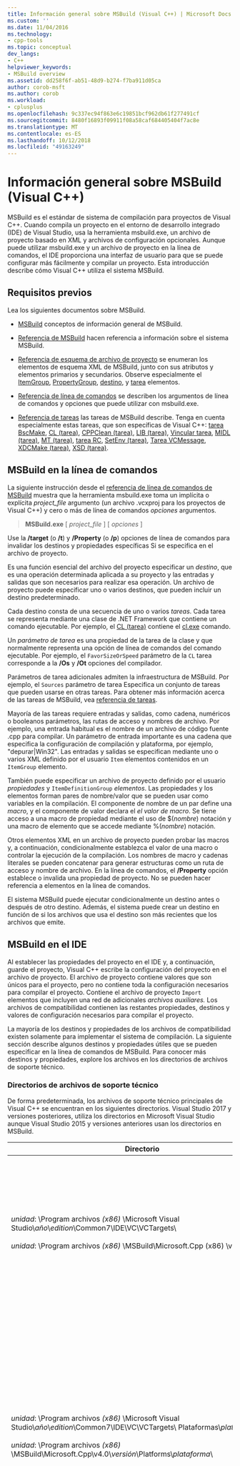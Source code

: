 ```yaml
---
title: Información general sobre MSBuild (Visual C++) | Microsoft Docs
ms.custom: ''
ms.date: 11/04/2016
ms.technology:
- cpp-tools
ms.topic: conceptual
dev_langs:
- C++
helpviewer_keywords:
- MSBuild overview
ms.assetid: dd258f6f-ab51-48d9-b274-f7ba911d05ca
author: corob-msft
ms.author: corob
ms.workload:
- cplusplus
ms.openlocfilehash: 9c337ec94f863e6c19851bcf962db61f277491cf
ms.sourcegitcommit: 8480f16893f09911f08a58caf684405404f7ac8e
ms.translationtype: MT
ms.contentlocale: es-ES
ms.lasthandoff: 10/12/2018
ms.locfileid: "49163249"
---
```

# <a name="msbuild-visual-c-overview"></a>Información general sobre MSBuild (Visual C++)

MSBuild es el estándar de sistema de compilación para proyectos de Visual C++. Cuando compila un proyecto en el entorno de desarrollo integrado (IDE) de Visual Studio, usa la herramienta msbuild.exe, un archivo de proyecto basado en XML y archivos de configuración opcionales. Aunque puede utilizar msbuild.exe y un archivo de proyecto en la línea de comandos, el IDE proporciona una interfaz de usuario para que se puede configurar más fácilmente y compilar un proyecto. Esta introducción describe cómo Visual C++ utiliza el sistema MSBuild.

## <a name="prerequisites"></a>Requisitos previos

Lea los siguientes documentos sobre MSBuild.

- [MSBuild](/visualstudio/msbuild/msbuild) conceptos de información general de MSBuild.

- [Referencia de MSBuild](/visualstudio/msbuild/msbuild-reference) hacen referencia a información sobre el sistema MSBuild.

- [Referencia de esquema de archivo de proyecto](/visualstudio/msbuild/msbuild-project-file-schema-reference) se enumeran los elementos de esquema XML de MSBuild, junto con sus atributos y elementos primarios y secundarios. Observe especialmente el [ItemGroup](/visualstudio/msbuild/itemgroup-element-msbuild), [PropertyGroup](/visualstudio/msbuild/propertygroup-element-msbuild), [destino](/visualstudio/msbuild/target-element-msbuild), y [tarea](/visualstudio/msbuild/task-element-msbuild) elementos.

- [Referencia de línea de comandos](/visualstudio/msbuild/msbuild-command-line-reference) se describen los argumentos de línea de comandos y opciones que puede utilizar con msbuild.exe.

- [Referencia de tareas](/visualstudio/msbuild/msbuild-task-reference) las tareas de MSBuild describe. Tenga en cuenta especialmente estas tareas, que son específicas de Visual C++: [tarea BscMake](/visualstudio/msbuild/bscmake-task), [CL (tarea)](/visualstudio/msbuild/cl-task), [CPPClean (tarea)](/visualstudio/msbuild/cppclean-task), [LIB (tarea)](/visualstudio/msbuild/lib-task), [Vincular tarea](/visualstudio/msbuild/link-task), [MIDL (tarea)](/visualstudio/msbuild/midl-task), [MT (tarea)](/visualstudio/msbuild/mt-task), [tarea RC](/visualstudio/msbuild/rc-task), [SetEnv (tarea)](/visualstudio/msbuild/setenv-task), [ Tarea VCMessage](/visualstudio/msbuild/vcmessage-task), [XDCMake (tarea)](/visualstudio/msbuild/xdcmake-task), [XSD (tarea)](/visualstudio/msbuild/xsd-task).

## <a name="msbuild-on-the-command-line"></a>MSBuild en la línea de comandos

La siguiente instrucción desde el [referencia de línea de comandos de MSBuild](/visualstudio/msbuild/msbuild-command-line-reference) muestra que la herramienta msbuild.exe toma un implícita o explícita *project_file* argumento (un archivo .vcxproj para los proyectos de Visual C++) y cero o más de línea de comandos *opciones* argumentos.

> **MSBuild.exe** [ *project_file* ] [ *opciones* ]

Use la **/target** (o **/t**) y **/Property** (o **/p**) opciones de línea de comandos para invalidar los destinos y propiedades específicas Si se especifica en el archivo de proyecto.

Es una función esencial del archivo del proyecto especificar un *destino*, que es una operación determinada aplicada a su proyecto y las entradas y salidas que son necesarios para realizar esa operación. Un archivo de proyecto puede especificar uno o varios destinos, que pueden incluir un destino predeterminado.

Cada destino consta de una secuencia de uno o varios *tareas*. Cada tarea se representa mediante una clase de .NET Framework que contiene un comando ejecutable. Por ejemplo, el [CL (tarea)](/visualstudio/msbuild/cl-task) contiene el [cl.exe](../build/reference/compiling-a-c-cpp-program.md) comando.

Un *parámetro de tarea* es una propiedad de la tarea de la clase y que normalmente representa una opción de línea de comandos del comando ejecutable. Por ejemplo, el `FavorSizeOrSpeed` parámetro de la `CL` tarea corresponde a la **/Os** y **/Ot** opciones del compilador.

Parámetros de tarea adicionales admiten la infraestructura de MSBuild. Por ejemplo, el `Sources` parámetro de tarea Especifica un conjunto de tareas que pueden usarse en otras tareas. Para obtener más información acerca de las tareas de MSBuild, vea [referencia de tareas](/visualstudio/msbuild/msbuild-task-reference).

Mayoría de las tareas requiere entradas y salidas, como cadena, numéricos o booleanos parámetros, las rutas de acceso y nombres de archivo. Por ejemplo, una entrada habitual es el nombre de un archivo de código fuente .cpp para compilar. Un parámetro de entrada importante es una cadena que especifica la configuración de compilación y plataforma, por ejemplo, "depurar\|Win32". Las entradas y salidas se especifican mediante uno o varios XML definido por el usuario `Item` elementos contenidos en un `ItemGroup` elemento.

También puede especificar un archivo de proyecto definido por el usuario *propiedades* y `ItemDefinitionGroup` *elementos*. Las propiedades y los elementos forman pares de nombre/valor que se pueden usar como variables en la compilación. El componente de nombre de un par define una *macro*, y el componente de valor declara el *el valor de macro*. Se tiene acceso a una macro de propiedad mediante el uso de $(*nombre*) notación y una macro de elemento que se accede mediante %(*nombre*) notación.

Otros elementos XML en un archivo de proyecto pueden probar las macros y, a continuación, condicionalmente establezca el valor de una macro o controlar la ejecución de la compilación. Los nombres de macro y cadenas literales se pueden concatenar para generar estructuras como un ruta de acceso y nombre de archivo. En la línea de comandos, el **/Property** opción establece o invalida una propiedad de proyecto. No se pueden hacer referencia a elementos en la línea de comandos.

El sistema MSBuild puede ejecutar condicionalmente un destino antes o después de otro destino. Además, el sistema puede crear un destino en función de si los archivos que usa el destino son más recientes que los archivos que emite.

## <a name="msbuild-in-the-ide"></a>MSBuild en el IDE

Al establecer las propiedades del proyecto en el IDE y, a continuación, guarde el proyecto, Visual C++ escribe la configuración del proyecto en el archivo de proyecto. El archivo de proyecto contiene valores que son únicos para el proyecto, pero no contiene toda la configuración necesarios para compilar el proyecto. Contiene el archivo de proyecto `Import` elementos que incluyen una red de adicionales *archivos auxiliares.* Los archivos de compatibilidad contienen las restantes propiedades, destinos y valores de configuración necesarios para compilar el proyecto.

La mayoría de los destinos y propiedades de los archivos de compatibilidad existen solamente para implementar el sistema de compilación. La siguiente sección describe algunos destinos y propiedades útiles que se pueden especificar en la línea de comandos de MSBuild. Para conocer más destinos y propiedades, explore los archivos en los directorios de archivos de soporte técnico.

### <a name="support-file-directories"></a>Directorios de archivos de soporte técnico

De forma predeterminada, los archivos de soporte técnico principales de Visual C++ se encuentran en los siguientes directorios. Visual Studio 2017 y versiones posteriores, utiliza los directorios en Microsoft Visual Studio aunque Visual Studio 2015 y versiones anteriores usan los directorios en MSBuild.

|Directorio|Descripción|
|---------------|-----------------|
|*unidad*: \Program archivos *(x86)* \Microsoft Visual Studio\\*año*\\*edition*\Common7\IDE\VC\VCTargets\ <br /><br />*unidad*: \Program archivos *(x86)* \MSBuild\Microsoft.Cpp (x86) \v4.0\\*versión*\ |Contiene los archivos de destino principal (.targets) y archivos de propiedad (.props) que se utilizan en los destinos. De forma predeterminada, la macro VCTargetsPath hace referencia a este directorio.|
|*unidad*: \Program archivos *(x86)* \Microsoft Visual Studio\\*año*\\*edition*\Common7\IDE\VC\VCTargets\ Plataformas\\*plataforma*\ <br /><br />*unidad*: \Program archivos *(x86)* \MSBuild\Microsoft.Cpp\v4.0\\*versión*\Platforms\\*plataforma*\ |Contiene los archivos específicos de la plataforma de destino y propiedad que invalidan los destinos y propiedades de su directorio primario. Este directorio también contiene un archivo DLL que define las tareas que se usan en los destinos de este directorio.<br /><br /> El *plataforma* marcador de posición representa la ARM, Win32 o x64 subdirectorio.|
|*unidad*: \Program archivos *(x86)* \Microsoft Visual Studio\\*año*\\*edition*\Common7\IDE\VC\VCTargets\ Plataformas\\*plataforma*\PlatformToolsets\\*conjunto de herramientas*\ <br /><br />*unidad*: \Program archivos *(x86)* \MSBuild\Microsoft.Cpp\v4.0\\*versión*\Platforms\\*plataforma*\ PlatformToolsets\\*conjunto de herramientas*\ <br /><br />*unidad*: \Program archivos *(x86)* \MSBuild\Microsoft.Cpp\v4.0\Platforms\\*plataforma*\PlatformToolsets\\*conjunto de herramientas*\ |Contiene los directorios que permiten a la compilación generar aplicaciones de Visual C++ mediante la interfaz *toolset*.<br /><br /> El *año* y *edition* utilizan marcadores de posición Visual Studio 2017 y ediciones posteriores. El *versión* marcador de posición es V110 para Visual Studio 2012, V120 para Visual Studio 2013 o V140 para Visual Studio 2015. El *plataforma* marcador de posición representa la ARM, Win32 o x64 subdirectorio. El *toolset* marcador de posición representa el subdirectorio del conjunto de herramientas, por ejemplo, v140 para compilar aplicaciones de Windows con el conjunto de herramientas de Visual Studio 2015, v120_xp para crear aplicaciones para XP de Windows con el conjunto de herramientas de Visual Studio 2013 o v110_wp80 a compilar aplicaciones de Windows Phone 8.0 con el conjunto de herramientas de Visual Studio 2012.<br /><br />La ruta de acceso que contiene los directorios que permiten a la compilación generar aplicaciones de Visual C++ 2008 o Visual C++ 2010 no incluye el *versión*y el *plataforma* representa el marcador de posición el procesador Itanium, Win32 o x64 subdirectorio. El *toolset* marcador de posición representa el subdirectorio del conjunto de herramientas v90 o v100.|

### <a name="support-files"></a>Archivos de compatibilidad

Los directorios de archivos de compatibilidad contienen archivos con estas extensiones:

|Comprobación de actualización|Descripción|
|---------------|-----------------|
|.targets|Contiene `Target` elementos XML que especifican las tareas que se ejecutan en el destino. También puede contener `PropertyGroup`, `ItemGroup`, `ItemDefinitionGroup`y definido por el usuario `Item` elementos que se usan para asignar archivos y opciones de línea de comandos a los parámetros de tarea.<br /><br /> Para obtener más información, consulte [elemento Target (MSBuild)](/visualstudio/msbuild/target-element-msbuild).|
|.props|Contiene `Property Group` y definido por el usuario `Property` elementos XML que especifican los valores de archivo y los parámetros que se usan durante una compilación.<br /><br /> También puede contener `ItemDefinitionGroup` y definido por el usuario `Item` elementos XML que especifican opciones de configuración adicionales. Los elementos definidos en un grupo de definiciones de elemento son similares a las propiedades, pero no es accesible desde la línea de comandos. Archivos de proyecto de Visual C++, se utiliza con frecuencia elementos en lugar de propiedades para representar los valores.<br /><br /> Para obtener más información, consulte [elemento ItemGroup (MSBuild)](/visualstudio/msbuild/itemgroup-element-msbuild), [elemento ItemDefinitionGroup (MSBuild)](/visualstudio/msbuild/itemdefinitiongroup-element-msbuild), y [elemento Item (MSBuild)](/visualstudio/msbuild/item-element-msbuild).|
|.Xml|Contiene elementos XML que declaran e inicializan elementos de interfaz de usuario del IDE como hojas de propiedades y páginas de propiedades y los controles de cuadro de lista y el cuadro de texto.<br /><br /> Los archivos .xml admiten directamente el IDE, no MSBuild. Sin embargo, los valores de propiedades del IDE se asignan a las propiedades y elementos de compilación.<br /><br /> Mayoría de los archivos .xml se encuentran en un subdirectorio específico de la configuración regional. Por ejemplo, los archivos para la región de inglés de Estados Unidos se encuentran en $(VCTargetsPath) \1033\\.|

## <a name="user-targets-and-properties"></a>Las propiedades y destinos de usuarios

Para utilizar MSBuild de la forma más eficaz en la línea de comandos, conviene para saber qué propiedades y destinos son útiles y pertinentes. La mayoría de las propiedades y destinos ayudan a implementar el sistema de compilación de Visual C++ y, por lo tanto, no son relevantes para el usuario. Esta sección describen algunos objetivos y merece la pena propiedades orientadas al usuario.

### <a name="platformtoolset-property"></a>Propiedad PlatformToolset

El `PlatformToolset` propiedad determina qué conjunto de herramientas de Visual C++ se usa en la compilación. De forma predeterminada, se usa el conjunto de herramientas actual. Cuando se establece esta propiedad, el valor de la propiedad se concatena con cadenas literal para formar la ruta de acceso de un directorio que contiene los archivos de destino y propiedad necesarios para compilar un proyecto para una plataforma concreta. Debe instalarse el conjunto de herramientas de plataforma para compilar con esa versión del conjunto de herramientas de plataforma.

Por ejemplo, establecer el `PlatformToolset` propiedad `v140` usar bibliotecas y herramientas de Visual C++ 2015 para compilar la aplicación:

`msbuild myProject.vcxproj /p:PlatformToolset=v140`

### <a name="preferredtoolarchitecture-property"></a>Propiedad PreferredToolArchitecture

El `PreferredToolArchitecture` propiedad determina si el compilador de 32 bits o 64 bits y las herramientas se utilizan en la compilación. Esta propiedad no afecta a la arquitectura de la plataforma de salida o la configuración. De forma predeterminada, MSBuild usa el x86 versión del compilador y herramientas si no se establece esta propiedad.

Por ejemplo, establecer el `PreferredToolArchitecture` propiedad `x64` para usar el compilador de 64 bits y herramientas para compilar la aplicación:

`msbuild myProject.vcxproj /p:PreferredToolArchitecture=x64`

### <a name="useenv-property"></a>Propiedad UseEnv

De forma predeterminada, la configuración de específicos de la plataforma para el proyecto actual invalida las variables de entorno PATH, INCLUDE, LIB, LIBPATH, configuración y plataforma. Establecer el `UseEnv` propiedad **true** para garantizar que no se invalidan las variables de entorno.

`msbuild myProject.vcxproj /p:UseEnv=true`

### <a name="targets"></a>Destinos

Hay centenares de destinos en los archivos de compatibilidad de Visual C++. Sin embargo, la mayoría son destinos orientados al sistema que el usuario puede omitir. La mayoría de los destinos de sistema están precedidos por un carácter de subrayado (_) o tienen un nombre que comienza con "PrepareFor", "Compute", "Before", "After", "Pre" o "Post".

En la tabla siguiente se enumera varios destinos útiles orientado al usuario.

|Destino|Descripción|
|------------|-----------------|
|BscMake|Ejecuta la herramienta Utilidad de mantenimiento de información de examen de Microsoft, bscmake.exe.|
|Compilar|Compila el proyecto.<br /><br /> Este es el destino predeterminado para un proyecto.|
|ClCompile|Ejecuta la herramienta de compilador de Visual C++, cl.exe.|
|Limpiar|Crear archivos de eliminaciones temporales e intermedios.|
|Lib|Ejecuta la herramienta Administrador de bibliotecas de Microsoft de 32 bits, lib.exe.|
|Vínculo|Ejecuta la herramienta del vinculador de Visual C++, link.exe.|
|ManifestResourceCompile|Extrae una lista de recursos de un manifiesto y, a continuación, ejecuta la herramienta compilador de recursos de Microsoft Windows, rc.exe.|
|MIDL|Ejecuta la herramienta compilador de lenguaje de definición de interfaz de Microsoft (MIDL), midl.exe.|
|Recompilar|Limpia y, a continuación, compila el proyecto.|
|ResourceCompile|Ejecuta la herramienta compilador de recursos de Microsoft Windows, rc.exe.|
|XdcMake|Ejecuta la herramienta de documentación XML, xdcmake.exe.|
|XSD|Ejecuta la herramienta de definición de esquemas XML, xsd.exe. *Vea la nota siguiente.*|

> [!NOTE]
> En Visual Studio 2017, proyecto de compatibilidad con C++ **xsd** archivos está en desuso. Todavía puede usar **Microsoft.VisualC.CppCodeProvider** agregando **CppCodeProvider.dll** manualmente a la GAC.

## <a name="see-also"></a>Vea también

[MSBuild (Visual C++)](../build/msbuild-visual-cpp.md)
